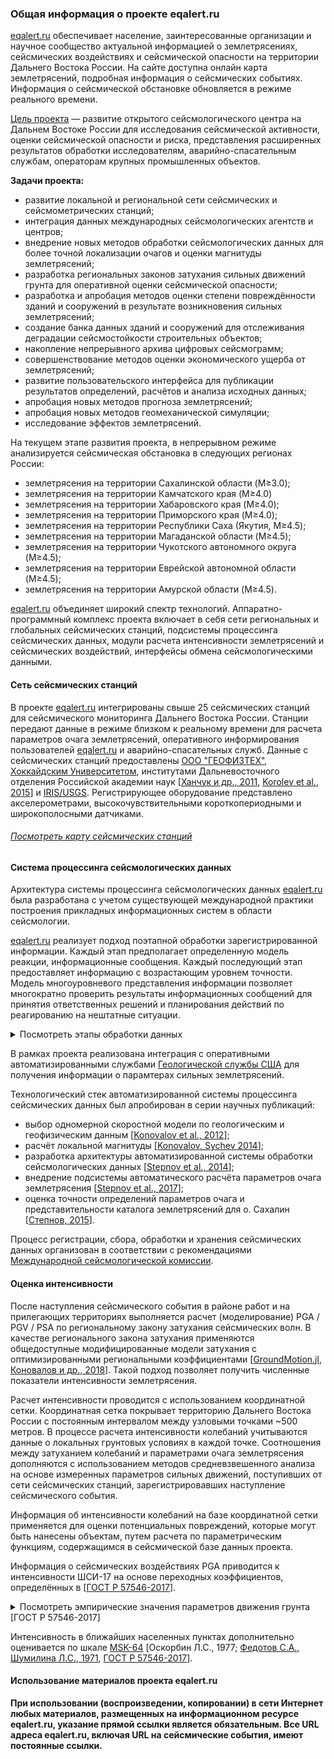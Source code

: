 ### Общая информация о проекте eqalert.ru

[eqalert.ru](https://eqalert.ru/) обеспечивает население, заинтересованные организации и научное сообщество актуальной информацией о землетрясениях, сейсмических воздействиях и сейсмической опасности на территории Дальнего Востока России. На сайте доступна онлайн карта землетрясений, подробная информация о сейсмических событиях. Информация о сейсмической обстановке обновляется в режиме реального времени.

[Цель проекта](http://eqalert.ru/) — развитие открытого сейсмологического центра на Дальнем Востоке России для исследования сейсмической активности, оценки сейсмической опасности и риска, представления расширенных результатов обработки исследователям, аварийно-спасательным службам, операторам крупных промышленных объектов.

**Задачи проекта:**

- развитие локальной и региональной сети сейсмических и сейсмометрических станций;
- интеграция данных международных сейсмологических агентств и центров;
- внедрение новых методов обработки сейсмологических данных для более точной локализации очагов и оценки магнитуды землетрясений;
- разработка региональных законов затухания сильных движений грунта для оперативной оценки сейсмической опасности;
- разработка и апробация методов оценки степени повреждённости зданий и сооружений в результате возникновения сильных землетрясений;
- создание банка данных зданий и сооружений для отслеживания деградации сейсмостойкости строительных объектов;
- накопление непрерывного архива цифровых сейсмограмм;
- совершенствование методов оценки экономического ущерба от землетрясений;
- развитие пользовательского интерфейса для публикации результатов определений, расчётов и анализа исходных данных;
- апробация новых методов прогноза землетрясений;
- апробация новых методов геомеханической симуляции;
- исследование эффектов землетрясений.

На текущем этапе развития проекта, в непрерывном режиме анализируется сейсмическая обстановка в следующих регионах России:

- землетрясения на территории Сахалинской области (M≥3.0);
- землетрясения на территории Камчатского края (M≥4.0)
- землетрясения на территории Хабаровского края (M≥4.0);
- землетрясения на территории Приморского края (M≥4.0);
- землетрясения на территории Республики Саха (Якутия, M≥4.5);
- землетрясения на территории Магаданской области (M≥4.5);
- землетрясения на территории Чукотского автономного округа (M≥4.5);
- землетрясения на территории Еврейской автономной области (M≥4.5);
- землетрясения на территории Амурской области (M≥4.5).

[eqalert.ru](https://eqalert.ru/) объединяет широкий спектр технологий. Аппаратно-программный комплекс проекта включает в себя сети региональных и глобальных сейсмических станций, подсистемы процессинга сейсмических данных, модули расчета интенсивности землетрясений и сейсмических воздействий, интерфейсы обмена сейсмологическими данными. 


#### Сеть сейсмических станций

В проекте [eqalert.ru](https://eqalert.ru/) интегрированы свыше 25 сейсмических станций для сейсмического мониторинга Дальнего Востока России. Станции передают данные в режиме близком к реальному времени для расчета параметров очага землетрясений, оперативного информирования пользователей [eqalert.ru](https://eqalert.ru/) и аварийно-спасательных служб. Данные с сейсмических станций предоставлены [ООО "ГЕОФИЗТЕХ"](https://geophystech.ru/), [Хоккайдским Университетом](https://www.oia.hokudai.ac.jp/), институтами Дальневосточного отделения Российской академии наук [[Ханчук и др., 2011](/static/pdf/instrumentalnoe-i-informatsionno-tehnologicheskoe-obespechenie-seysmologicheskih-nablyudeniy-na-dalnem-vostoke-rossii.pdf), [Korolev et al., 2015](https://link.springer.com/article/10.3103/S0747923915030068)] и [IRIS/USGS](http://www.fdsn.org/networks/detail/IU/). Регистрирующее оборудование представлено акселерометрами, высокочувствительными короткопериодными и широкополосными датчиками.

###### <a href="/" class="mainpage-map-link d-none d-md-block" target="_blank">Посмотреть карту сейсмических станций</a>

#### Система процессинга сейсмологических данных

Архитектура системы процессинга сейсмологических данных [eqalert.ru](https://eqalert.ru/) была разработана с учетом существующей международной практики построения прикладных информационных систем в области сейсмологии.

[eqalert.ru](https://eqalert.ru/) реализует подход поэтапной обработки зарегистрированной информации. Каждый этап предполагает определенную модель реакции, информационные сообщения. Каждый последующий этап предоставляет информацию с возрастающим уровнем точности. Модель многоуровневого представления информации позволяет многократно проверить результаты информационных сообщений для принятия ответственных решений и планирования действий по реагированию на нештатные ситуации.

<details>
  <summary><span>Посмотреть этапы обработки данных</span></summary>
  <img src="/static/img/about-1.png" />
</details>

В рамках проекта реализована интеграция с оперативными автоматизированными службами [Геологической службы США](https://earthquake.usgs.gov/) для получения информации о парамтерах сильных землетрясений.

Технологический стек автоматизированной системы процессинга сейсмических данных был апробирован в серии научных публикаций:

- выбор одномерной скоростной модели по геологическим и геофизическим данным [[Konovalov et al., 2012](https://link.springer.com/article/10.3103/S0747923912030073)];
- расчёт локальной магнитуды [[Konovalov, Sychev 2014](https://link.springer.com/article/10.1134/S0742046314060050)];
- разработка архитектуры автоматизированной системы обработки сейсмологических данных [[Stepnov et al., 2014](https://link.springer.com/article/10.3103/S0747923914010083)];
- внедрение подсистемы автоматического расчёта параметров очага землетрясения [[Stepnov et al., 2017](https://link.springer.com/article/10.3103/S0747923917040107)];
- оценка точности определений параметров очага и представительности каталога землетрясений для о. Сахалин [[Степнов, 2015](https://www.youtube.com/watch?v=dNxSln9nttI)].
 
Процесс регистрации, сбора, обработки и хранения сейсмических данных организован в соответствии с рекомендациями [Международной сейсмологической комиссии](http://iaspei.org/).

#### Оценка интенсивности

После наступления сейсмического события в районе работ и на прилегающих территориях выполняется расчет (моделирование) <span class="tooltip-static-page" data-tooltip="Пиковые ускорения грунта (англ. Peak Ground Acceleration)">PGA</span> / <span class="tooltip-static-page" data-tooltip="Пиковые скорости грунта (англ. Peak Ground Velocity)">PGV</span> / <span class="tooltip-static-page" data-tooltip="Спектры ускорений (англ. Pseudo-Spectral Accelerations)">PSA</span> по региональному закону затухания сейсмических волн. В качестве регионального закона затухания применяются общедоступные модифицированные модели затухания с оптимизированными региональными коэффициентами [[GroundMotion.jl](https://github.com/geophystech/GroundMotion.jl), [Коновалов и др., 2018](http://qes.ifz.ru/fileadmin/user_upload/documents/journals/qes/45-1/02.html)]. Такой подход позволяет получить численные показатели интенсивности землетрясения.

Расчет интенсивности проводится с использованием координатной сетки. Координатная сетка покрывает территорию Дальнего Востока России с постоянным интервалом между узловыми точками ~500 метров. В процессе расчета интенсивности колебаний учитываются данные <span class="tooltip-static-page" data-tooltip="Скорость поперечных сейсмических волн в тридцатиметровом слое верхней части геологического разреза">о локальных грунтовых условиях</span>  в каждой точке. Соотношения между затуханием колебаний и параметрами очага землетрясения дополняются с использованием методов средневзвешенного анализа на основе измеренных параметров сильных движений, поступивших от сети сейсмических станций, зарегистрировавших наступление сейсмического события.

Информация об интенсивности колебаний на базе координатной сетки применяется для оценки потенциальных повреждений, которые могут быть нанесены объектам, путем расчета по параметрическим функциям, содержащимся в сейсмической базе данных проекта.

Информация о сейсмических воздействиях <span class="tooltip-static-page" data-tooltip="Пиковые ускорения грунта (англ. Peak Ground Acceleration)">PGA</span> приводится к интенсивности <span class="tooltip-static-page" data-tooltip="Шкала сейсмической интенсивности 2017">ШСИ-17</span> на основе переходных коэффициентов, определённых в [[ГОСТ Р 57546-2017](/static/pdf/gost-57546-2017.pdf)]. 

<details>
  <summary><span>Посмотреть эмпирические значения параметров движения грунта [ГОСТ Р 57546-2017]</span></summary>

  <table>
    <tr>
      <th>Интенсивность землетрясения I, баллы</th>
      <th>Пиковое ускорение грунта PGA, %g</th>
    </tr>
    <tr>
      <td>1</td>
      <td>0.044%</td>
    </tr>
    <tr>
      <td>1.5</td>
      <td>0.07%</td>
    </tr>
    <tr>
      <td>2</td>
      <td>0.11%</td>
    </tr>
    <tr>
      <td>2.5</td>
      <td>0.175%</td>
    </tr>
    <tr>
      <td>3</td>
      <td>0.28%</td>
    </tr>
    <tr>
      <td>3.5</td>
      <td>0.44%</td>
    </tr>
    <tr>
      <td>4</td>
      <td>0.7%</td>
    </tr>
    <tr>
      <td>4.5</td>
      <td>1.11%</td>
    </tr>
    <tr>
      <td>5</td>
      <td>1.75%</td>
    </tr>
    <tr>
      <td>5.5</td>
      <td>2.8%</td>
    </tr>
    <tr>
      <td>6</td>
      <td>4.4%</td>
    </tr>
    <tr>
      <td>6.5</td>
      <td>7%</td>
    </tr>
    <tr>
      <td>7</td>
      <td>11%</td>
    </tr>
    <tr>
      <td>7.5</td>
      <td>18%</td>
    </tr>
    <tr>
      <td>8</td>
      <td>28%</td>
    </tr>
    <tr>
      <td>8.5</td>
      <td>44%</td>
    </tr>
    <tr>
      <td>9</td>
      <td>70%</td>
    </tr>
    <tr>
      <td>9.5</td>
      <td>110%</td>
    </tr>
  </table>
</details>


Интенсивность в ближайших населенных пунктах дополнительно оценивается по шкале [MSK-64](https://ru.wikipedia.org/wiki/%D0%A8%D0%BA%D0%B0%D0%BB%D0%B0_%D0%9C%D0%B5%D0%B4%D0%B2%D0%B5%D0%B4%D0%B5%D0%B2%D0%B0_%E2%80%94_%D0%A8%D0%BF%D0%BE%D0%BD%D1%85%D0%BE%D0%B9%D0%B5%D1%80%D0%B0_%E2%80%94_%D0%9A%D0%B0%D1%80%D0%BD%D0%B8%D0%BA%D0%B0) [<span class="tooltip-static-page" data-tooltip="Оскорбин Л.С. Уравнения сейсмического поля сахалинских землетрясений // Сейсмическое районирование Сахалина. Владивосток: ДВНЦ АН СССР, 1977. С. 3-22.">Оскорбин Л.С., 1977</span>; [Федотов С.А., Шумилина Л.С., 1971](http://repo.kscnet.ru/1645/), [ГОСТ Р 57546-2017](/static/pdf/gost-57546-2017.pdf)]. 

#### Использование материалов проекта eqalert.ru

**При использовании (воспроизведении, копировании) в сети Интернет любых материалов, размещенных на информационном ресурсе eqalert.ru, указание прямой ссылки является обязательным. Все URL адреса eqalert.ru, включая URL на сейсмические события, имеют постоянные ссылки.**

